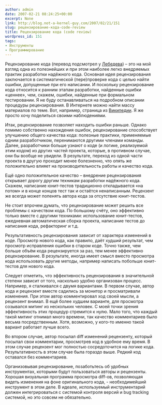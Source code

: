 ```yaml
---
author: admin
date: 2007-02-21 08:24:25+00:00
excerpt: None
link: http://blog.not-a-kernel-guy.com/2007/02/21/151
slug: рецензирование-кода-code-review
title: Рецензирование кода (code review)
wordpress_id: 151
tags:
- Инструменты
- Программирование
---
```


Рецензирование кода (перевод подсмотрел у [Лебедева](http://alexlebedev.com/blog/walking-on-the-rake-2/)) – это на мой взгляд одна из полезнейших и при этом наиболее легко внедряемых практик разработки надёжного кода. Основная идея рецензирования заключается в систематической (пере)проверке кода с целью найти ошибки, допущенные при его написании. И поскольку рецензирование кода относится к ранним этапам разработки, найденные ошибки «ценнее», чем, скажем, ошибки, найденные при формальном тестировании.
Я не буду останавливаться на подробном описании процедуры рецензирования. В Интернете можно найти массу материалов по теме. Вот, например, страница из [Википедии](http://en.wikipedia.org/wiki/Code_review). Я же просто хочу поделиться своими наблюдениями.

Итак, рецензирование позволяет находить ошибки раньше. Однако помимо собственно нахождения ошибок, рецензирование способствует улучшению общего качества кода: полезные практики, применяемые одним разработчиком, перенимаются другими членами команды. Далее, разработчики больше узнают о коде (и логике, реализуемой этим кодом) из других частей проекта, которые, в противном случае, они бы вообще не увидели. В результате, переход из одной части проекта в другую проходит менее болезненно, что опять же положительно влияет на производительность работы и качество кода. 

Ещё одно положительное качество – внедрение рецензирования открывает дорогу другим техникам разработки надёжного кода. Скажем, написание юнит-тестов традиционно откладывается «на потом» и в конце концов тест так и остаётся ненаписанным. Рецензент же всегда может попенять автора кода за отсутствие юнит-тестов.

Не стоит впрочем думать, что рецензирование может решить все проблемы с качеством кода. По большому счёту, оно эффективно только вместе с другими техниками: использование юнит-тестов, ежедневная автоматическая сборка проекта, написание тестов до написания кода, рефакторинг и т.д.

Результативность рецензирования зависит от характера изменений в коде. Просмотр нового кода, как правило, даёт худший результат, чем просмотр исправления ошибки в старом коде. Точно также, чем больше объём кода рецензируется за раз, тем менее эффективно рецензирование. В результате, иногда имеет смысл вместо просмотра кода использовать другие методы, например написать побольше юнит-тестов для нового кода. 

Следует отметить, что эффективность рецензирования в значительной степени зависит от того, насколько удобно организован процесс. Например, я сталкивался с двумя вариантами. В первом случае, автор кода и рецензент вместе садились за монитор и просматривали изменения. При этом автор комментировал ход своей мысли, а рецензент внимал. В ещё более худшем варианте, для просмотра созывался митинг из нескольких человек. С моей точки зрения эффективность этих процедур стремится к нулю. Мало того, что каждый такой митинг отнимал много времени, так качество комментариев было весьма посредственным. Хотя, возможно, у кого-то именно такой вариант работает лучше всего.

Во втором случае, автор посылал diff изменений рецензенту, который посылал свои комментарии, просмотрев код в удобное ему время. В этом случае рецензент мог полностью сосредоточится на логике кода. Результативность в этом случае была гораздо выше. Редкий код оставался без комментариев.

Организовывая рецензирование, позаботьтесь об удобных инструментах, которыми будут пользоваться авторы и рецензенты. Хорошая визуальная программа просмотра diff-ов, позволяющая видеть изменения на фоне оригинального кода, - необходимейший инструмент в этом деле. В идеале, используемый инструментарий должен интегрироваться с системой контроля версий и bug tracking системой, но это совсем не обязательно.
